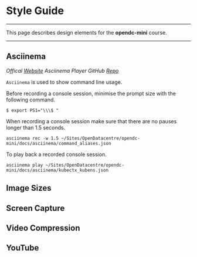 # Style Guide

---

This page describes design elements for the **opendc-mini** course.

---

## Asciinema

*Offical [Website](https://asciinema.org)*
*Asciinema Player GitHub [Repo](https://github.com/asciinema/asciinema-player)*

`Asciinema` is used to show command line usage.

Before recording a console session, minimise the prompt size with the following command.

```console
$ export PS1="\\\$ "
```

When recording a console session make sure that there are no pauses longer than 1.5 seconds.

```console
asciinema rec -w 1.5 ~/Sites/OpenDatacentre/opendc-mini/docs/asciinema/command_aliases.json
```

To play back a recorded console session.

```console
asciinema play ~/Sites/OpenDatacentre/opendc-mini/docs/asciinema/kubectx_kubens.json
```

## Image Sizes


## Screen Capture


## Video Compression


## YouTube

